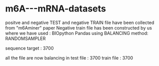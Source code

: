 # m6A---mRNA-datasets

positve and negative TEST and negative TRAIN file have been collected from "m6Aminer" paper
Negative  train file has been constructed by us 
where we have used : BIOpython Pandas 
using BALANCING method: RANDOMSAMPLER 

sequence target : 3700 

all the file are now balancing  in test file : 3700 train file : 3700
